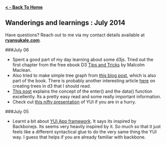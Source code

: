 **[ < - Back To Home](http://ryansukale.github.io)**

## Wanderings and learnings : July 2014

Have questions? Reach out to me via my contact details available at **[ryansukale.com](http://ryansukale.com)**.


###July 06
- Spent a good part of my day learning about some d3js. Tried out the first chapter from the free ebook D3 [Tips and Tricks](https://leanpub.com/D3-Tips-and-Tricks) by Malcolm Maclean.
- Also tried to make simple tree graph from [this blog post](http://www.d3noob.org/2014/01/tree-diagrams-in-d3js_11.html), which is also part of the book. There is probably another interesting article [here](http://blog.pixelingene.com/2011/07/building-a-tree-diagram-in-d3-js/) on creating trees in d3 that I should read.
- [This post](http://knowledgestockpile.blogspot.com/2012/01/understanding-selectall-data-enter.html) explains the concept of the enter() and the data() function excellently. Its a pretty easy read and some really important information.
- Check out [this nifty presentation](http://www.slideshare.net/elHornair/yui-app-framework) of YUI if you are in a hurry.

###July 05
- Learnt a bit about [YUI App framework](https://yuilibrary.com/yui/docs/app/). It says its inspired by Backbonejs. Its seems very heavily inspired by it. So much so that it just feels like a different syntactical glue to do the very same thing the YUI way. I guess that helps if you are already familiar with backbone.


